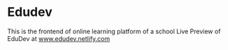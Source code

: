 # Edudev
This is the frontend of online learning platform of a school
Live Preview of EduDev at www.edudev.netlify.com
